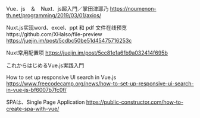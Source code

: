 Vue．js　＆　Nuxt．js超入門／掌田津耶乃
https://noumenon-th.net/programming/2019/03/01/axios/

Nuxt.js实现word、excel、ppt 和 pdf 文件在线预览https://github.com/XHalso/file-preview
https://juejin.im/post/5cdbc50be51d45475716253c


Nuxt常用配置项
https://juejin.im/post/5cc81e1a6fb9a032414f695b


これからはじめるVue.js実践入門



How to set up responsive UI search in Vue.js
https://www.freecodecamp.org/news/how-to-set-up-responsive-ui-search-in-vue-js-bf6007b7fc0f/


SPAは、Single Page Application
https://public-constructor.com/how-to-create-spa-with-vue/
